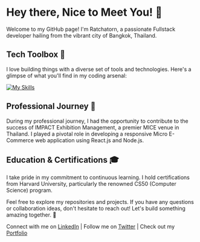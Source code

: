 # Hey there, Nice to Meet You! 👋

Welcome to my GitHub page! I'm Ratchatorn, a passionate Fullstack developer hailing from the vibrant city of Bangkok, Thailand.

## Tech Toolbox 🧰

I love building things with a diverse set of tools and technologies. Here's a glimpse of what you'll find in my coding arsenal:

[![My Skills](https://skillicons.dev/icons?i=js,html,css,react,nodejs,mongodb,sqlite,tailwind,bootstrap,figma,py,c&theme=dark&perline=4)](https://skillicons.dev)

## Professional Journey 🚀

During my professional journey, I had the opportunity to contribute to the success of IMPACT Exhibition Management, a premier MICE venue in Thailand. I played a pivotal role in developing a responsive Micro E-Commerce web application using React.js and Node.js.

## Education & Certifications 🎓

I take pride in my commitment to continuous learning. I hold certifications from Harvard University, particularly the renowned CS50 (Computer Science) program.

Feel free to explore my repositories and projects. If you have any questions or collaboration ideas, don't hesitate to reach out! Let's build something amazing together. 🚀

Connect with me on [LinkedIn](#) | Follow me on [Twitter](#) | Check out my [Portfolio](#)

